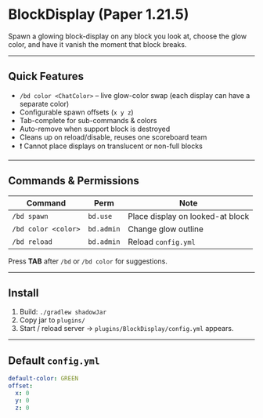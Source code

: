 # BlockDisplay (Paper 1.21.5)

Spawn a glowing block-display on any block you look at, choose the glow color, and have it vanish the moment that block breaks.

---

## Quick Features
- `/bd color <ChatColor>` – live glow-color swap (each display can have a separate color)
- Configurable spawn offsets (`x y z`)
- Tab-complete for sub-commands & colors
- Auto-remove when support block is destroyed
- Cleans up on reload/disable, reuses one scoreboard team
- ❗ Cannot place displays on translucent or non-full blocks

---

## Commands & Permissions
| Command                   | Perm     | Note                             |
|---------------------------|----------|----------------------------------|
| `/bd spawn`               | `bd.use` | Place display on looked-at block |
| `/bd color <color>`       | `bd.admin` | Change glow outline              |
| `/bd reload`              | `bd.admin` | Reload `config.yml`              |

Press **TAB** after `/bd` or `/bd color` for suggestions.

---

## Install
1. Build: `./gradlew shadowJar`
2. Copy jar to `plugins/`
3. Start / reload server → `plugins/BlockDisplay/config.yml` appears.

---

## Default `config.yml`
```yaml
default-color: GREEN
offset:
  x: 0
  y: 0
  z: 0
```
